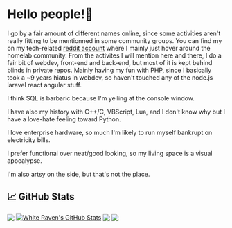 # Hello people!👋

I go by a fair amount of different names online, since some activities aren't really fitting to be mentionned in some community groups.
You can find my on my tech-related <a href="https://www.reddit.com/user/Achromatic_Raven/" target="blank">reddit account</a> where I mainly just hover around the homelab community.
From the activites I will mention here and there, I do a fair bit of webdev, front-end and back-end, but most of it is kept behind blinds in private repos.
Mainly having my fun with PHP, since I basically took a ~9 years hiatus in webdev, so haven't touched any of the node.js laravel react angular stuff.

I think SQL is barbaric because I'm yelling at the console window.

I have also my history with C++/C, VBScript, Lua, and I don't know why but I have a love-hate feeling toward Python.

I love enterprise hardware, so much I'm likely to run myself bankrupt on electricity bills.

I prefer functional over neat/good looking, so my living space is a visual apocalypse.

I'm also artsy on the side, but that's not the place.


## &#x1f4c8; GitHub Stats
<a href="https://github.com/White-Raven">
  <img align="center" src="https://github-readme-stats.vercel.app/api/top-langs/?username=White-Raven&title_color=ffffff&text_color=c9cacc&icon_color=2bbc8a&bg_color=1d1f21&langs_count=3" />
</a>
<a href="https://github.com/White-Raven">
  <img align="center" src="https://github-readme-stats.vercel.app/api?username=White-Raven&show_icons=true&line_height=27&count_private=true&title_color=ffffff&text_color=c9cacc&icon_color=2bbc8a&bg_color=1d1f21" alt="White Raven's GitHub Stats" />
</a>
<a href="https://github.com/White-Raven/PowerEdge-shutup">
   <img align="center" src="https://github-readme-stats.vercel.app/api/pin/?username=White-Raven&repo=PowerEdge-shutup&title_color=ffffff&text_color=c9cacc&icon_color=2bbc8a&bg_color=1d1f21" />
</a>
<a href="https://github.com/White-Raven/PowerEdge-IPMItools">
   <img align="center" src="https://github-readme-stats.vercel.app/api/pin/?username=White-Raven&repo=PowerEdge-IPMItools&title_color=ffffff&text_color=c9cacc&icon_color=2bbc8a&bg_color=1d1f21" />
</a>
<!---
White-Raven/White-Raven is a ✨ special ✨ repository because its `README.md` (this file) appears on your GitHub profile.
You can click the Preview link to take a look at your changes.
Here are some ideas to get you started:

- 🔭 I’m currently working on ...
- 🌱 I’m currently learning ...
- 👯 I’m looking to collaborate on ...
- 🤔 I’m looking for help with ...
- 💬 Ask me about ...
- 📫 How to reach me: ...
- 😄 Pronouns: ...
- ⚡ Fun fact: ...
--->
